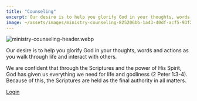 ```yaml
---
title: "Counseling"
excerpt: Our desire is to help you glorify God in your thoughts, words and actions as you walk through life a...
image: ~/assets/images/ministry-counseling-825206bb-1a43-40df-acf5-93f223b38e28.webp
---
```


![ministry-counseling-header.webp](~/assets/images/ministry-counseling-825206bb-1a43-40df-acf5-93f223b38e28.webp)

Our desire is to help you glorify God in your thoughts, words and actions as you walk through life and interact with others.  
  
We are confident that through the Scriptures and the power of His Spirit, God has given us everything we need for life and godliness (2 Peter 1:3-4). Because of this, the Scriptures are held as the final authority in all matters.

<a href="https://biblicare.net/Site/Access/Login?KeyID=EBCAC141-1224-490B-B7F5-35027166" target="_blank">Login</a>